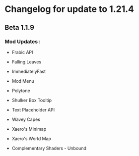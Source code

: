 # Changelog for update to 1.21.4

## Beta 1.1.9

### Mod Updates :
- Frabic API
- Falling Leaves
- ImmediatelyFast
- Mod Menu
- Polytone
- Shulker Box Tooltip
- Text Placeholder API
- Wavey Capes
- Xaero's Minimap
- Xaero's World Map


- Complementary Shaders - Unbound
